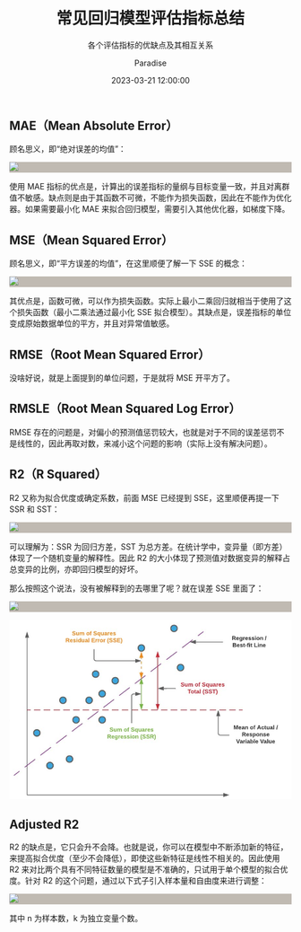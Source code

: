 ﻿---
layout:         post
title:          "常见回归模型评估指标总结"
subtitle:       "各个评估指标的优缺点及其相互关系"
date:           "2023-03-21 12:00:00"
author:         "Paradise"
header-style:   text
tags:
    - 统计分析
    - 机器学习
    - 数据分析
---

## **MAE**（Mean Absolute Error）

顾名思义，即“绝对误差的均值”： 

<div style="background: #C0BAB2;">
<img src="https://latex.codecogs.com/svg.image?MAE=\frac{1}{n}\sum_{i}^{n}|y_i-\hat{y_i}|" /> 
</div>

使用 MAE 指标的优点是，计算出的误差指标的量纲与目标变量一致，并且对离群值不敏感。缺点则是由于其函数不可微，不能作为损失函数，因此在不能作为优化器。如果需要最小化 MAE 来拟合回归模型，需要引入其他优化器，如梯度下降。

## **MSE**（Mean Squared Error）

顾名思义，即“平方误差的均值”，在这里顺便了解一下 SSE 的概念： 

<div style="background: #C0BAB2;">
<img src="https://latex.codecogs.com/svg.image?MSE=\frac{1}{n}SSE=\frac{1}{n}\sum_{i}^{n}(y_i-\hat{y_i})^2" /> 
</div>

其优点是，函数可微，可以作为损失函数。实际上最小二乘回归就相当于使用了这个损失函数（最小二乘法通过最小化 SSE 拟合模型）。其缺点是，误差指标的单位变成原始数据单位的平方，并且对异常值敏感。

## **RMSE**（Root Mean Squared Error）

没啥好说，就是上面提到的单位问题，于是就将 MSE 开平方了。

## **RMSLE**（Root Mean Squared Log Error）

RMSE 存在的问题是，对偏小的预测值惩罚较大，也就是对于不同的误差惩罚不是线性的，因此再取对数，来减小这个问题的影响（实际上没有解决问题）。

## **R2**（R Squared）

R2 又称为拟合优度或确定系数，前面 MSE 已经提到 SSE，这里顺便再提一下 SSR 和 SST：

<div style="background: #C0BAB2;">
<img src="https://latex.codecogs.com/svg.image?R^2=\frac{SSR}{SST}=\frac{\sum_{i}^{n}(\hat{y_i}-\overline{y_i})^2}{\sum_{i}^{n}(y_i-\overline{y_i})^2}" /> 
</div>

可以理解为：SSR 为回归方差，SST 为总方差。在统计学中，变异量（即方差）体现了一个随机变量的解释性。因此 R2 的大小体现了预测值对数据变异的解释占总变异的比例，亦即回归模型的好坏。

那么按照这个说法，没有被解释到的去哪里了呢？就在误差 SSE 里面了：

<div style="background: #C0BAB2;">
<img src="https://latex.codecogs.com/svg.image?SST=SSR+SSE" />
</div>

![](/post-assets/20230321/R2.png)

## **Adjusted R2**

R2 的缺点是，它只会升不会降。也就是说，你可以在模型中不断添加新的特征，来提高拟合优度（至少不会降低），即使这些新特征是线性不相关的。因此使用 R2 来对比两个具有不同特征数量的模型是不准确的，只试用于单个模型的拟合优度。针对 R2 的这个问题，通过以下式子引入样本量和自由度来进行调整：

<div style="background: #C0BAB2;">
<img src="https://latex.codecogs.com/svg.image?R_a^2=1-\frac{n-1}{n-k-1}(1-R^2)" />
</div>

其中 n 为样本数，k 为独立变量个数。